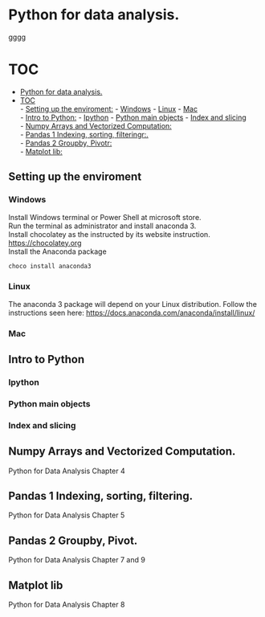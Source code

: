 Python for data analysis.  
==========================
gggg
# TOC

- [Python for data analysis.](#python-for-data-analysis)  
- [TOC](#toc)  
        - [Setting up the enviroment:](#setting-up-the-enviroment)
                - [Windows](#windows)
                - [Linux](#linux)
                - [Mac](#mac)  
        - [Intro to Python:](#intro-to-python)
                - [Ipython](#ipython)
                - [Python main objects](#python-main-objects)
                - [Index and slicing](#index-and-slicing)  
        - [Numpy Arrays and Vectorized Computation:](#numpy-arrays-and-vectorized-computation)  
        - [Pandas 1 Indexing, sorting, filteringr:.](#pandas-1-indexing-sorting-filtering)  
        - [Pandas 2  Groupby, Pivotr:](#pandas-2--groupby-pivot)  
        - [Matplot lib:](#matplot-lib)  

## Setting up the enviroment   

### Windows  

Install Windows terminal or Power Shell at microsoft store.  
Run the terminal as administrator and install anaconda 3.  
Install chocolatey as the instructed by its website instruction.  
https://chocolatey.org  
Install the Anaconda package  
```bash
choco install anaconda3
```
### Linux 

The anaconda 3 package will depend on your Linux distribution.
Follow the instructions seen here: https://docs.anaconda.com/anaconda/install/linux/

### Mac 

## Intro to Python   
### Ipython  
### Python main objects    
### Index and slicing  

## Numpy Arrays and Vectorized Computation.  
Python for Data Analysis Chapter 4

## Pandas 1 Indexing, sorting, filtering.  
Python for Data Analysis Chapter 5

## Pandas 2  Groupby, Pivot.  
Python for Data Analysis Chapter 7 and 9

## Matplot lib  
Python for Data Analysis Chapter 8

